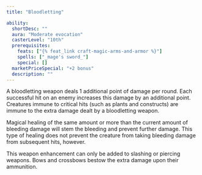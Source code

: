 ```yaml
---
title: "Bloodletting"

ability:
  shortDesc: ""
  aura: "Moderate evocation"
  casterLevel: "10th"
  prerequisites:
    feats: ["{% feat_link craft-magic-arms-and-armor %}"]
    spells: ["_mage's sword_"]
    special: []
  marketPriceSpecial: "+2 bonus"
  description: ""
---
```

A bloodletting weapon deals 1 additional point of damage per round. Each successful hit on an enemy increases this damage by an additional point. Creatures immune to critical hits (such as plants and constructs) are immune to the extra damage dealt by a bloodletting weapon.

Magical healing of the same amount or more than the current amount of bleeding damage will stem the bleeding and prevent further damage. This type of healing does not prevent the creature from taking bleeding damage from subsequent hits, however.

This weapon enhancement can only be added to slashing or piercing weapons. Bows and crossbows bestow the extra damage upon their ammunition.


